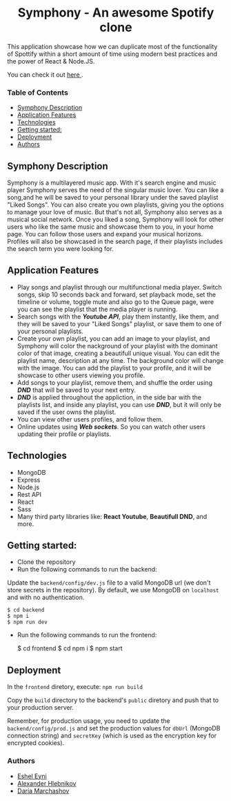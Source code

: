 <h1 align="center"> Symphony - An awesome Spotify clone </h1>

<p> This application showcase how we can duplicate most of the functionality of Spottify within
a short amount of time using modern best practices and the power of React & Node.JS.<p>

 You can check it out [here ](https://symphony.onrender.com/).


### Table of Contents
- [Symphony Description](#symphony-description)
- [Application Features](#application-features)
- [Technologies](#technologies)
- [Getting started:](#getting-started)
- [Deployment](#deployment)
- [Authors](#authors)

## Symphony Description
Symphony is a multilayered music app. With it's search engine and music player Symphony serves the need of the singular music lover.
You can like a song,and he will be saved to your personal library under the saved playlist "Liked Songs". You can also create you own playlists, giving you the options to manage your love of music.
But that's not all, Symphony also serves as a musical social network. Once you liked a song, Symphony will look for other users who like the same music and showcase them to you, in your home page. You can follow those users and expand your musical horizons. Profiles will also be showcased in the search page, if their playlists includes the search term you were looking for.


## Application Features
- Play songs and playlist through our multifunctional media player. Switch songs, skip 10 seconds back and forward, set playback mode, set the timeline or volume, toggle mute and also go to the Queue page, were you can see the playlist that the media player is running.
- Search songs with the ***Youtube API***, play them instantly, like them, and they will be saved to your "Liked Songs" playlist, or save them to one of your personal playlists.
- Create your own playlist, you can add an image to your playlist, and Symphony will color the nackground of your playlist with the dominant color of that image,
creating a beautifull unique visual. You can edit the playlist name, description at any time. The background color will change with the image. You can add the playlist to your profile, and it will be showcase to other users viewing you profile. 
- Add songs to your playlist, remove them, and shuffle the order using ***DND*** that will be saved to your next entry.
- ***DND*** is applied throughout the appliction, in the side bar with the playlists list, and inside any playlist, you can use ***DND***, but it will only be saved if the user owns the playlist.
- You can view other users profiles, and follow them.
- Online updates using ***Web sockets***. So you can watch other users updating their profile or playlists.
 
## Technologies
- MongoDB
- Express
- Node.js
- Rest API
- React
- Sass
- Many third party libraries like: **React Youtube**, **Beautifull DND**, and more.
    
## Getting started:

* Clone the repository
* Run the following commands to run the backend:

Update the `backend/config/dev.js` file to a valid MongoDB url (we don't store secrets in the repository).
By default, we use MongoDB on `localhost` and with no authentication.

    $ cd backend
    $ npm i
    $ npm run dev

* Run the following commands to run the frontend:

    $ cd frontend
    $ cd npm i
    $ npm start

## Deployment

In the `frontend` diretory, execute: `npm run build`

Copy the `build` directory to the backend's `public` diretory and push that to your production server.

Remember, for production usage, you need to update the `backend/config/prod.js` and set the production
values for `dbUrl` (MongoDB connection string) and `secretKey` (which is used as the encryption key for
encrypted cookies).
    
### Authors
 - [Eshel Eyni](https://github.com/EshelEyni)
 - [Alexander Hlebnikov](https://github.com/Alexorcizet)
 - [Daria Marchashov](https://github.com/Dariamarh)
